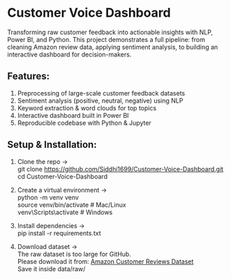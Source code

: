 # Customer Voice Dashboard

Transforming raw customer feedback into actionable insights with NLP, Power BI, and Python. This project demonstrates a full pipeline: from cleaning Amazon review data, applying sentiment analysis, to building an interactive dashboard for decision-makers.

## Features:
1. Preprocessing of large-scale customer feedback datasets
2. Sentiment analysis (positive, neutral, negative) using NLP
3. Keyword extraction & word clouds for top topics
4. Interactive dashboard built in Power BI
5. Reproducible codebase with Python & Jupyter


## Setup & Installation:
1. Clone the repo -><br/>
git clone https://github.com/Siddhi1699/Customer-Voice-Dashboard.git<br/>
cd Customer-Voice-Dashboard

2. Create a virtual environment -><br/>
python -m venv venv<br/>
source venv/bin/activate   # Mac/Linux <br/>
venv\Scripts\activate      # Windows<br/>


4. Install dependencies -><br/>
pip install -r requirements.txt

5. Download dataset -><br/>
The raw dataset is too large for GitHub.<br/>
Please download it from: [Amazon Customer Reviews Dataset](https://www.kaggle.com/datasets/cynthiarempel/amazon-us-customer-reviews-dataset?select=amazon_reviews_us_Books_v1_02.tsv)<br/>
Save it inside data/raw/
